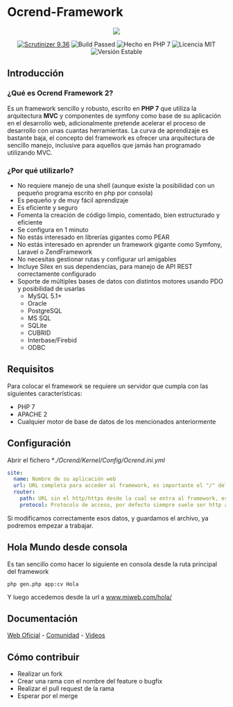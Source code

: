 # Ocrend-Framework

<p align="center"><img src="http://ocrend.com/views/app/images/logo.png"></p>
<p align="center">
<a href="https://scrutinizer-ci.com/g/prinick96/Ocrend-Framework/" target="_blank"><img src="https://scrutinizer-ci.com/g/prinick96/Ocrend-Framework/badges/quality-score.png?b=master" alt="Scrutinizer 9.36" /></a>
<img src="https://scrutinizer-ci.com/g/prinick96/Ocrend-Framework/badges/build.png?b=master" alt="Build Passed" />
<img src="https://img.shields.io/packagist/l/doctrine/orm.svg" alt="Hecho en PHP 7" />
<img src="https://img.shields.io/badge/php-7-blue.svg" alt="Licencia MIT" />
<img src="https://img.shields.io/badge/stable-2.0.5-blue.svg" alt="Versión Estable" />
</p>

## Introducción
### ¿Qué es Ocrend Framework 2?

Es un framework sencillo y robusto, escrito en **PHP 7** que utiliza la arquitectura **MVC** y componentes de symfony como base de su aplicación en el desarrollo web, adicionalmente pretende acelerar el proceso de desarrollo con unas cuantas herramientas. La curva de aprendizaje es bastante baja, el concepto del framework es ofrecer una arquitectura de sencillo manejo, inclusive para aquellos que jamás han programado utilizando MVC.

### ¿Por qué utilizarlo?

* No requiere manejo de una shell (aunque existe la posibilidad con un pequeño programa escrito en php por consola)
* Es pequeño y de muy fácil aprendizaje
* Es eficiente y seguro
* Fomenta la creación de código limpio, comentado, bien estructurado y eficiente
* Se configura en 1 minuto
* No estás interesado en librerías gigantes como PEAR
* No estás interesado en aprender un framework gigante como Symfony, Laravel o ZendFramework
* No necesitas gestionar rutas y configurar url amigables
* Incluye Silex en sus dependencias, para manejo de API REST correctamente configurado
* Soporte de múltiples bases de datos con distintos motores usando PDO y posibilidad de usarlas
  * MySQL 5.1+
  * Oracle
  * PostgreSQL
  * MS SQL
  * SQLite
  * CUBRID
  * Interbase/Firebid
  * ODBC

## Requisitos

Para colocar el framework se requiere un servidor que cumpla con las siguientes características:

* PHP 7
* APACHE 2
* Cualquier motor de base de datos de los mencionados anteriormente

## Configuración

Abrir el fichero **./Ocrend/Kernel/Config/Ocrend.ini.yml*
```yml
site:
  name: Nombre de su aplicación web
  url: URL completa para acceder al framework, es importante el "/" del final
  router:
    path: URL sin el http/https desde la cual se entra al framework, es importante el "/" del final
    protocol: Protocolo de acceso, por defecto siempre suele ser http a menos que se tenga un SSL
```
Si modificamos correctamente esos datos, y guardamos el archivo, ya podremos empezar a trabajar.

## Hola Mundo desde consola
Es tan sencillo como hacer lo siguiente en consola desde la ruta principal del framework
```
php gen.php app:cv Hola
```
Y luego accedemos desde la url a www.miweb.com/hola/

## Documentación

[Web Oficial](http://framework.ocrend.com) -
[Comunidad](http://foro.ocrend.com) -
[Videos](https://www.youtube.com/playlist?list=PLDQZoQpLCoUAlWmnF8-b4KUT3-lzXAn4i)

## Cómo contribuir

- Realizar un fork
- Crear una rama con el nombre del feature o bugfix
- Realizar el pull request de la rama
- Esperar por el merge